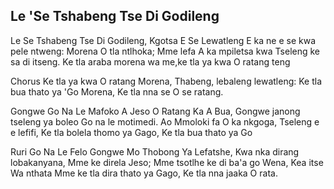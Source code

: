 ## Le 'Se Tshabeng Tse Di Godileng

Le Se Tshabeng Tse Di Godileng, Kgotsa E Se Lewatleng
E ka ne e se kwa pele ntweng: Morena O tla ntlhoka;
Mme lefa A ka mpiletsa kwa Tseleng ke sa di itseng.
Ke tla araba morena wa me,ke tla ya kwa O ratang teng

Chorus
Ke tla ya kwa O ratang Morena,
Thabeng, lebaleng lewatleng:
Ke tla bua thato ya 'Go Morena,
Ke tla nna se O se ratang.

Gongwe Go Na Le Mafoko A Jeso O Ratang Ka A Bua,
Gongwe janong tseleng ya boleo Go na le motimedi.
Ao Mmoloki fa O ka nkgoga, Tseleng e e lefifi,
Ke tla bolela thomo ya Gago, Ke tla bua thato ya Go

Ruri Go Na Le Felo Gongwe Mo Thobong Ya Lefatshe,
Kwa nka dirang lobakanyana, Mme ke direla Jeso;
Mme tsotlhe ke di ba'a go Wena, Kea itse Wa nthata
Mme ke tla dira thato ya Gago, Ke tla nna jaaka O rata.


